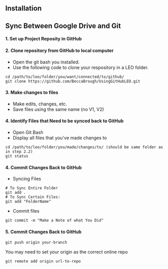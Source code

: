 ## Installation

## Sync Between Google Drive and Git

#### 1. Set up Project Reposity in GitHub  
#### 2. Clone repository from GitHub to local computer
- Open the git bash you installed. 
- Use the following code to clone your respository in a LEO folder. 
```
cd /path/to/leo/folder/you/want/connected/to/github/
git clone https://github.com/BeccaBrough/UsingGitHubLEO.git
```

#### 3. Make changes to files 
- Make edits, changes, etc. 
- Save files using the same name (no V1, V2) 

#### 4. Identify Files that Need to be synced back to GitHub
- Open Git Bash
- Display all files that you've made changes to
```
cd /path/to/leo/folder/you/made/changes/to/ (should be same folder as in step 2.2)
git status 
```
#### 4. Commit Changes Back to GitHub
- Syncing Files 
```
# To Sync Entire Folder
git add . 
# To Sync Certain Files:
git add "FolderName" 
```
- Commit files 
```
git commit -m "Make a Note of what You Did"
```
#### 5. Commit Changes Back to GitHub
```
git push origin your-branch
```

You may need to set your origin as the correct online repo

```
git remote add origin url-to-repo
```
